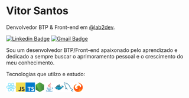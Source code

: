 # Vitor Santos

Denvolvedor BTP & Front-end em [@lab2dev](https://lab2dev.com/).

[![Linkedin Badge](https://img.shields.io/badge/-Vitor%20Santos-blue?logo=linkedin&logoColor=white&link=https://www.linkedin.com/in/vitors-santos/)](https://www.linkedin.com/in/vitors-santos/) 
[![Gmail Badge](https://img.shields.io/badge/-vvsspp423@gmail.com-red?logo=gmail&logoColor=white&link=mailto:vvsspp423@gmail.com)](mailto:vvsspp423@gmail.com)

Sou um desenvolvedor BTP/Front-end apaixonado pelo aprendizado e dedicado a sempre buscar o aprimoramento pessoal e o crescimento do meu conhecimento.

Tecnologias que utilzo e estudo:

<img align="left" alt="React" width="26px" src="https://raw.githubusercontent.com/devicons/devicon/master/icons/react/react-original.svg" />
<img align="left" alt="JavaScript" width="26px" src="https://raw.githubusercontent.com/devicons/devicon/master/icons/javascript/javascript-original.svg" />
<img align="left" alt="JavaScript" width="26px" src="https://raw.githubusercontent.com/devicons/devicon/master/icons/typescript/typescript-original.svg" />
<img align="left" alt="JavaScript" width="26px" src="https://raw.githubusercontent.com/devicons/devicon/master/icons/nodejs/nodejs-original.svg" />
<img align="left" alt="JavaScript" width="26px" src="https://raw.githubusercontent.com/devicons/devicon/master/icons/java/java-original.svg" />
<img align="left" alt="JavaScript" width="26px" src="https://raw.githubusercontent.com/devicons/devicon/master/icons/docker/docker-original.svg" />
<img align="left" alt="JavaScript" width="26px" src="https://raw.githubusercontent.com/devicons/devicon/master/icons/mysql/mysql-original.svg" />
<img align="left" alt="SAP UI5" width="26px" src="https://raw.githubusercontent.com/SAP/ui5-webcomponents/main/packages/playground/assets/illustrations/compatibility-frameworks/UI5.svg" />
